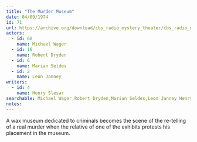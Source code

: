 ```yaml
---
title: "The Murder Museum"
date: 04/09/1974
id: 71
url: https://archive.org/download/cbs_radio_mystery_theater/cbs_radio_mystery_theater-0051-0100.zip/cbs_radio_mystery_theater-0051-0100%2Fcbsrmt_0071_the_murder_museum.mp3
actors:  
  - id: 68
    name: Michael Wager  
  - id: 16
    name: Robert Dryden  
  - id: 6
    name: Marian Seldes  
  - id: 2
    name: Leon Janney
writers:  
  - id: 4
    name: Henry Slesar
searchable: Michael Wager,Robert Dryden,Marian Seldes,Leon Janney Henry Slesar
notes:  
---
```

A wax museum dedicated to criminals becomes the scene of the re-telling of a real murder when the relative of one of the exhibits protests his placement in the museum.